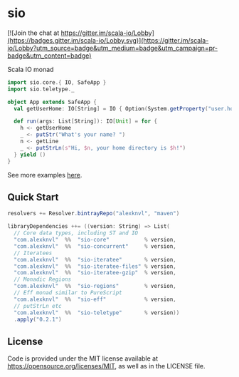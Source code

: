 # sio

[![Join the chat at https://gitter.im/scala-io/Lobby](https://badges.gitter.im/scala-io/Lobby.svg)](https://gitter.im/scala-io/Lobby?utm_source=badge&utm_medium=badge&utm_campaign=pr-badge&utm_content=badge)

Scala IO monad

```scala
import sio.core.{ IO, SafeApp }
import sio.teletype._

object App extends SafeApp {
  val getUserHome: IO[String] = IO { Option(System.getProperty("user.home")).get }

  def run(args: List[String]): IO[Unit] = for {
    h <- getUserHome
    _ <- putStr("What's your name? ")
    n <- getLine
    _ <- putStrLn(s"Hi, $n, your home directory is $h!")
  } yield ()
}
```

See more examples [here](https://github.com/alexknvl/sio/tree/master/example/src/main/scala).

## Quick Start
```scala
resolvers += Resolver.bintrayRepo("alexknvl", "maven")

libraryDependencies ++= ((version: String) => List(
  // Core data types, including ST and IO
  "com.alexknvl"  %%  "sio-core"           % version,
  "com.alexknvl"  %%  "sio-concurrent"     % version,
  // Iteratees
  "com.alexknvl"  %%  "sio-iteratee"       % version,
  "com.alexknvl"  %%  "sio-iteratee-files" % version,
  "com.alexknvl"  %%  "sio-iteratee-gzip"  % version,
  // Monadic Regions  
  "com.alexknvl"  %%  "sio-regions"        % version,
  // Eff monad similar to PureScript
  "com.alexknvl"  %%  "sio-eff"            % version,
  // putStrLn etc
  "com.alexknvl"  %%  "sio-teletype"       % version))
  .apply("0.2.1")
```

## License
Code is provided under the MIT license available at https://opensource.org/licenses/MIT,
as well as in the LICENSE file.